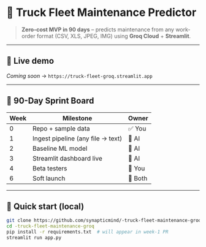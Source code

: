 # 🚛 Truck Fleet Maintenance Predictor  
> **Zero-cost MVP in 90 days** – predicts maintenance from any work-order format (CSV, XLS, JPEG, IMG) using **Groq Cloud** + **Streamlit**.

---

## 🚀 Live demo
*Coming soon* → `https://truck-fleet-groq.streamlit.app`

---

## 🧭 90-Day Sprint Board

| Week | Milestone | Owner |
|---|---|---|
| 0  | Repo + sample data | ✅ You |
| 1  | Ingest pipeline (any file → text) | 🤖 AI |
| 2  | Baseline ML model | 🤖 AI |
| 3  | Streamlit dashboard live | 🤖 AI |
| 4  | Beta testers | 👥 You |
| 6  | Soft launch | 🚀 Both |

---

## 🏃 Quick start (local)

```bash
git clone https://github.com/synapticmind/-truck-fleet-maintenance-groq.git
cd -truck-fleet-maintenance-groq
pip install -r requirements.txt  # will appear in week-1 PR
streamlit run app.py
